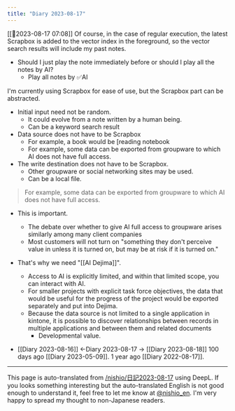 ```yaml
---
title: "Diary 2023-08-17"
---
```



[[🤖2023-08-17 07:08]]
Of course, in the case of regular execution, the latest Scrapbox is added to the vector index in the foreground, so the vector search results will include my past notes.
- Should I just play the note immediately before or should I play all the notes by AI?
    - Play all notes by ✅AI

I'm currently using Scrapbox for ease of use, but the Scrapbox part can be abstracted.
- Initial input need not be random.
    - It could evolve from a note written by a human being.
    - Can be a keyword search result
- Data source does not have to be Scrapbox
    - For example, a book would be [reading notebook
    - For example, some data can be exported from groupware to which AI does not have full access.
- The write destination does not have to be Scrapbox.
    - Other groupware or social networking sites may be used.
    - Can be a local file.

> For example, some data can be exported from groupware to which AI does not have full access.
- This is important.
    - The debate over whether to give AI full access to groupware arises similarly among many client companies
    - Most customers will not turn on "something they don't perceive value in unless it is turned on, but may be at risk if it is turned on."
- That's why we need "[[AI Dejima]]".
    - Access to AI is explicitly limited, and within that limited scope, you can interact with AI.
    - For smaller projects with explicit task force objectives, the data that would be useful for the progress of the project would be exported separately and put into Dejima.
    - Because the data source is not limited to a single application in kintone, it is possible to discover relationships between records in multiple applications and between them and related documents
        - Developmental value.


- [[Diary 2023-08-16]] ←Diary 2023-08-17 → [[Diary 2023-08-18]]
100 days ago [[Diary 2023-05-09]].
1 year ago [[Diary 2022-08-17]].
---
This page is auto-translated from [/nishio/日記2023-08-17](https://scrapbox.io/nishio/日記2023-08-17) using DeepL. If you looks something interesting but the auto-translated English is not good enough to understand it, feel free to let me know at [@nishio_en](https://twitter.com/nishio_en). I'm very happy to spread my thought to non-Japanese readers.